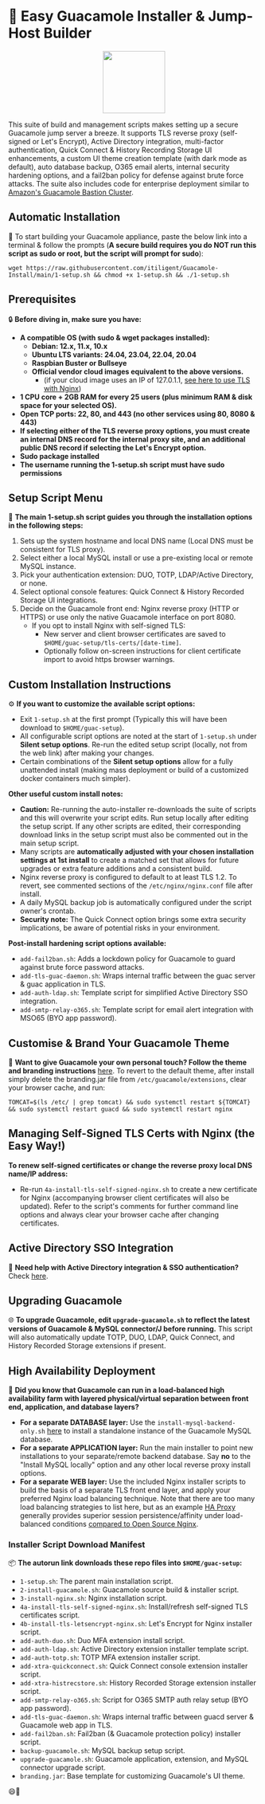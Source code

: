 # 🥑 Easy Guacamole Installer & Jump-Host Builder

<p align="center">
<a href="https://www.paypal.com/donate/?business=PSZ878JBJDMB8&amount=10&no_recurring=0&item_name=Thankyou+for+your+support+in+maintaining+this+project&currency_code=AUD">
  <img src="https://github.com/itiligent/Guacamole-Install/raw/main/.github/ISSUE_TEMPLATE/paypal-donate-button.png" width="125" />
</a>
</p>

This suite of build and management scripts makes setting up a secure Guacamole jump server a breeze. It supports TLS reverse proxy (self-signed or Let's Encrypt), Active Directory integration, multi-factor authentication, Quick Connect & History Recording Storage UI enhancements, a custom UI theme creation template (with dark mode as default), auto database backup, O365 email alerts, internal security hardening options, and a fail2ban policy for defense against brute force attacks. The suite also includes code for enterprise deployment similar to [Amazon's Guacamole Bastion Cluster](http://netcubed-ami.s3-website-us-east-1.amazonaws.com/guaws/v2.3.1/cluster/).

## Automatic Installation

🚀 To start building your Guacamole appliance, paste the below link into a terminal & follow the prompts (**A secure build requires you do NOT run this script as sudo or root, but the script will prompt for sudo**): 

```shell
wget https://raw.githubusercontent.com/itiligent/Guacamole-Install/main/1-setup.sh && chmod +x 1-setup.sh && ./1-setup.sh
```

## Prerequisites

🔒 **Before diving in, make sure you have:**

- **A compatible OS (with sudo & wget packages installed):**
  - **Debian: 12.x, 11.x, 10.x**
  - **Ubuntu LTS variants: 24.04, 23.04, 22.04, 20.04**
  - **Raspbian Buster or Bullseye**
  - **Official vendor cloud images equivalent to the above versions.** 
    - (if your cloud image uses an IP of 127.0.1.1, [see here to use TLS with Nginx](https://github.com/itiligent/Guacamole-Install/issues/21))
- **1 CPU core + 2GB RAM for every 25 users (plus minimum RAM & disk space for your selected OS).**
- **Open TCP ports: 22, 80, and 443 (no other services using 80, 8080 & 443)**
- **If selecting either of the TLS reverse proxy options, you must create an internal DNS record for the internal proxy site, and an additional public DNS record if selecting the Let's Encrypt option.**
- **Sudo package installed**
- **The username running the 1-setup.sh script must have sudo permissions**

## Setup Script Menu

🔧 **The main 1-setup.sh script guides you through the installation options in the following steps:**

1. Sets up the system hostname and local DNS name (Local DNS must be consistent for TLS proxy).
2. Select either a local MySQL install or use a pre-existing local or remote MySQL instance.
3. Pick your authentication extension: DUO, TOTP, LDAP/Active Directory, or none.
4. Select optional console features: Quick Connect & History Recorded Storage UI integrations.
5. Decide on the Guacamole front end: Nginx reverse proxy (HTTP or HTTPS) or use only the native Guacamole interface on port 8080.
   - If you opt to install Nginx with self-signed TLS:
     - New server and client browser certificates are saved to `$HOME/guac-setup/tls-certs/[date-time]`.
     - Optionally follow on-screen instructions for client certificate import to avoid https browser warnings.

## Custom Installation Instructions

⚙️ **If you want to customize the available script options:**

- Exit `1-setup.sh` at the first prompt (Typically this will have been download to `$HOME/guac-setup`).
- All configurable script options are noted at the start of `1-setup.sh` under **Silent setup options**. Re-run the edited setup script (locally, not from the web link) after making your changes.
- Certain combinations of the **Silent setup options** allow for a fully unattended install (making mass deployment or build of a customized docker containers much simpler).

**Other useful custom install notes:**
- **Caution:** Re-running the auto-installer re-downloads the suite of scripts and this will overwrite your script edits. Run setup locally after editing the setup script. If any other scripts are edited, their corresponding download links in the setup script must also be commented out in the main setup script.
- Many scripts are **automatically adjusted with your chosen installation settings at 1st install** to create a matched set that allows for future upgrades or extra feature additions and a consistent build.
- Nginx reverse proxy is configured to default to at least TLS 1.2. To revert, see commented sections of the `/etc/nginx/nginx.conf` file after install.
- A daily MySQL backup job is automatically configured under the script owner's crontab.
- **Security note:** The Quick Connect option brings some extra security implications, be aware of potential risks in your environment.

**Post-install hardening script options available:**

- `add-fail2ban.sh`: Adds a lockdown policy for Guacamole to guard against brute force password attacks.
- `add-tls-guac-daemon.sh`: Wraps internal traffic between the guac server & guac application in TLS.
- `add-auth-ldap.sh`: Template script for simplified Active Directory SSO integration.
- `add-smtp-relay-o365.sh`: Template script for email alert integration with MSO65 (BYO app password).

## Customise & Brand Your Guacamole Theme

🎨 **Want to give Guacamole your own personal touch? Follow the theme and branding instructions** [here](https://github.com/itiligent/Guacamole-Install/tree/main/guac-custom-theme-builder). To revert to the default theme, after install simply delete the branding.jar file from `/etc/guacamole/extensions`, clear your browser cache, and run:

```shell
TOMCAT=$(ls /etc/ | grep tomcat) && sudo systemctl restart ${TOMCAT} && sudo systemctl restart guacd && sudo systemctl restart nginx
```

## Managing Self-Signed TLS Certs with Nginx (the Easy Way!)

**To renew self-signed certificates or change the reverse proxy local DNS name/IP address:** 
- Re-run `4a-install-tls-self-signed-nginx.sh` to create a new certificate for Nginx (accompanying browser client certificates will also be updated). Refer to the script's comments for further command line options and always clear your browser cache after changing certificates.

## Active Directory SSO Integration

🔑 **Need help with Active Directory integration & SSO authentication?** Check [here](https://github.com/itiligent/Guacamole-Install/blob/main/ACTIVE-DIRECTORY-HOW-TO.md).

## Upgrading Guacamole

🌐 **To upgrade Guacamole, edit `upgrade-guacamole.sh` to reflect the latest versions of Guacamole & MySQL connector/J before running.** This script will also automatically update TOTP, DUO, LDAP, Quick Connect, and History Recorded Storage extensions if present.

## High Availability Deployment

👔 **Did you know that Guacamole can run in a load-balanced high availability farm with layered physical/virtual separation between front end, application, and database layers?**

- **For a separate DATABASE layer:** Use the `install-mysql-backend-only.sh` [here](https://github.com/itiligent/Guacamole-Install/tree/main/guac-enterprise-build) to install a standalone instance of the Guacamole MySQL database.
- **For a separate APPLICATION layer:** Run the main installer to point new installations to your separate/remote backend database. Say **no** to the "Install MySQL locally" option and any other local reverse proxy install options.
- **For a separate WEB layer:** Use the included Nginx installer scripts to build the basis of a separate TLS front end layer, and apply your preferred Nginx load balancing technique. Note that there are too many load balancing strategies to list here, but as an example [HA Proxy](https://www.haproxy.org/) generally provides superior session persistence/affinity under load-balanced conditions [compared to Open Source Nginx](https://www.nginx.com/products/nginx/compare-models/).

### Installer Script Download Manifest

📦 **The autorun link downloads these repo files into `$HOME/guac-setup`:**

- `1-setup.sh`: The parent main installation script.
- `2-install-guacamole.sh`: Guacamole source build & installer script.
- `3-install-nginx.sh`: Nginx installation script.
- `4a-install-tls-self-signed-nginx.sh`: Install/refresh self-signed TLS certificates script.
- `4b-install-tls-letsencrypt-nginx.sh`: Let's Encrypt for Nginx installer script.
- `add-auth-duo.sh`: Duo MFA extension install script.
- `add-auth-ldap.sh`: Active Directory extension installer template script.
- `add-auth-totp.sh`: TOTP MFA extension installer script.
- `add-xtra-quickconnect.sh`: Quick Connect console extension installer script.
- `add-xtra-histrecstore.sh`: History Recorded Storage extension installer script.
- `add-smtp-relay-o365.sh`: Script for O365 SMTP auth relay setup (BYO app password).
- `add-tls-guac-daemon.sh`: Wraps internal traffic between guacd server & Guacamole web app in TLS.
- `add-fail2ban.sh`: Fail2ban (& Guacamole protection policy) installer script.
- `backup-guacamole.sh`: MySQL backup setup script.
- `upgrade-guacamole.sh`: Guacamole application, extension, and MySQL connector upgrade script.
- `branding.jar`: Base template for customizing Guacamole's UI theme.

😄🥑
```

